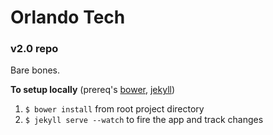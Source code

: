 # Orlando Tech

### v2.0 repo

Bare bones.

**To setup locally**
(prereq's [bower](http://bower.io), [jekyll](http://jekyllrb.com))
  1. `$ bower install` from root project directory
  2. `$ jekyll serve --watch` to fire the app and track changes
